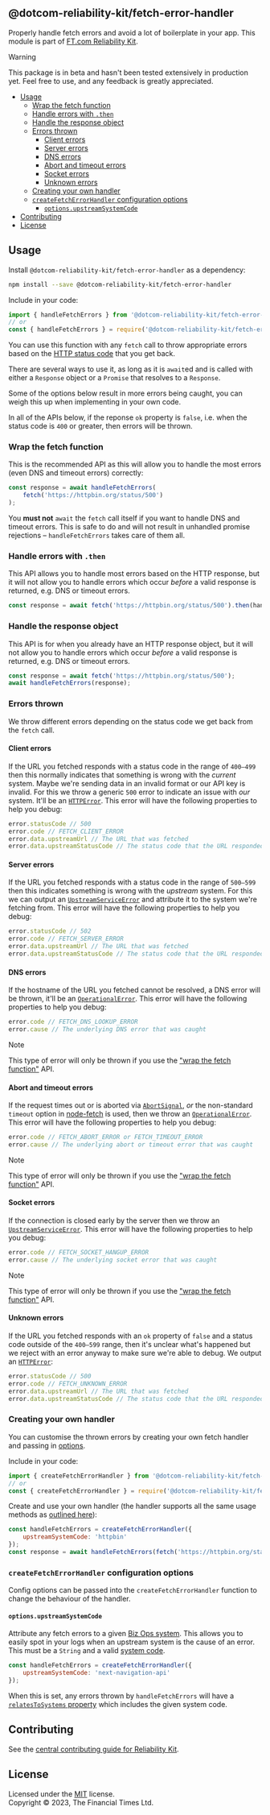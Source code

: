 
## @dotcom-reliability-kit/fetch-error-handler

Properly handle fetch errors and avoid a lot of boilerplate in your app. This module is part of [FT.com Reliability Kit](https://github.com/Financial-Times/dotcom-reliability-kit#readme).

> [!WARNING]  
> This package is in beta and hasn't been tested extensively in production yet. Feel free to use, and any feedback is greatly appreciated.

  * [Usage](#usage)
    * [Wrap the fetch function](#wrap-the-fetch-function)
    * [Handle errors with `.then`](#handle-errors-with-then)
    * [Handle the response object](#handle-the-response-object)
    * [Errors thrown](#errors-thrown)
      * [Client errors](#client-errors)
      * [Server errors](#server-errors)
      * [DNS errors](#dns-errors)
      * [Abort and timeout errors](#abort-and-timeout-errors)
      * [Socket errors](#socket-errors)
      * [Unknown errors](#unknown-errors)
    * [Creating your own handler](#creating-your-own-handler)
    * [`createFetchErrorHandler` configuration options](#createfetcherrorhandler-configuration-options)
      * [`options.upstreamSystemCode`](#optionsupstreamsystemcode)
  * [Contributing](#contributing)
  * [License](#license)


## Usage

Install `@dotcom-reliability-kit/fetch-error-handler` as a dependency:

```bash
npm install --save @dotcom-reliability-kit/fetch-error-handler
```

Include in your code:

```js
import { handleFetchErrors } from '@dotcom-reliability-kit/fetch-error-handler';
// or
const { handleFetchErrors } = require('@dotcom-reliability-kit/fetch-error-handler');
```

You can use this function with any `fetch` call to throw appropriate errors based on the [HTTP status code](https://developer.mozilla.org/en-US/docs/Web/HTTP/Status) that you get back.

There are several ways to use it, as long as it is `await`ed and is called with either a `Response` object or a `Promise` that resolves to a `Response`.

Some of the options below result in more errors being caught, you can weigh this up when implementing in your own code.

In all of the APIs below, if the reponse `ok` property is `false`, i.e. when the status code is `400` or greater, then errors will be thrown.

### Wrap the fetch function

This is the recommended API as this will allow you to handle the most errors (even DNS and timeout errors) correctly:

```js
const response = await handleFetchErrors(
    fetch('https://httpbin.org/status/500')
);
```

You **must not** `await` the `fetch` call itself if you want to handle DNS and timeout errors. This is safe to do and will not result in unhandled promise rejections – `handleFetchErrors` takes care of them all.

### Handle errors with `.then`

This API allows you to handle most errors based on the HTTP response, but it will not allow you to handle errors which occur _before_  a valid response is returned, e.g. DNS or timeout errors.

```js
const response = await fetch('https://httpbin.org/status/500').then(handleFetchErrors);
```

### Handle the response object

This API is for when you already have an HTTP response object, but it will not allow you to handle errors which occur _before_  a valid response is returned, e.g. DNS or timeout errors.

```js
const response = await fetch('https://httpbin.org/status/500');
await handleFetchErrors(response);
```

### Errors thrown

We throw different errors depending on the status code we get back from the `fetch` call.

#### Client errors

If the URL you fetched responds with a status code in the range of `400–499` then this normally indicates that  something is wrong with the _current_ system. Maybe we're sending data in an invalid format or our API key is invalid. For this we throw a generic `500` error to indicate an issue with _our_ system. It'll be an [`HTTPError`](https://github.com/Financial-Times/dotcom-reliability-kit/tree/main/packages/errors#httperror). This error will have the following properties to help you debug:

```js
error.statusCode // 500
error.code // FETCH_CLIENT_ERROR
error.data.upstreamUrl // The URL that was fetched
error.data.upstreamStatusCode // The status code that the URL responded with
```

#### Server errors

If the URL you fetched responds with a status code in the range of `500–599` then this indicates something is wrong with the _upstream_ system. For this we can output an [`UpstreamServiceError`](https://github.com/Financial-Times/dotcom-reliability-kit/tree/main/packages/errors#httperror) and attribute it to the system we're fetching from. This error will have the following properties to help you debug:

```js
error.statusCode // 502
error.code // FETCH_SERVER_ERROR
error.data.upstreamUrl // The URL that was fetched
error.data.upstreamStatusCode // The status code that the URL responded with
```

#### DNS errors

If the hostname of the URL you fetched cannot be resolved, a DNS error will be thrown, it'll be an [`OperationalError`](https://github.com/Financial-Times/dotcom-reliability-kit/tree/main/packages/errors#operationalerror). This error will have the following properties to help you debug:

```js
error.code // FETCH_DNS_LOOKUP_ERROR
error.cause // The underlying DNS error that was caught
```

> [!NOTE]  
> This type of error will only be thrown if you use the ["wrap the fetch function"](#wrap-the-fetch-function) API.

#### Abort and timeout errors

If the request times out or is aborted via [`AbortSignal`](https://developer.mozilla.org/en-US/docs/Web/API/AbortSignal), _or_ the non-standard `timeout` option in [node-fetch](https://github.com/node-fetch/node-fetch) is used, then we throw an [`OperationalError`](https://github.com/Financial-Times/dotcom-reliability-kit/tree/main/packages/errors#operationalerror). This error will have the following properties to help you debug:

```js
error.code // FETCH_ABORT_ERROR or FETCH_TIMEOUT_ERROR
error.cause // The underlying abort or timeout error that was caught
```

> [!NOTE]  
> This type of error will only be thrown if you use the ["wrap the fetch function"](#wrap-the-fetch-function) API.

#### Socket errors

If the connection is closed early by the server then we throw an [`UpstreamServiceError`](https://github.com/Financial-Times/dotcom-reliability-kit/tree/main/packages/errors#upstreamserviceerror). This error will have the following properties to help you debug:

```js
error.code // FETCH_SOCKET_HANGUP_ERROR
error.cause // The underlying socket error that was caught
```

> [!NOTE]  
> This type of error will only be thrown if you use the ["wrap the fetch function"](#wrap-the-fetch-function) API.

#### Unknown errors

If the URL you fetched responds with an `ok` property of `false` and a status code outside of the `400–599` range, then it's unclear what's happened but we reject with an error anyway to make sure we're able to debug. We output an [`HTTPError`](https://github.com/Financial-Times/dotcom-reliability-kit/tree/main/packages/errors#httperror):

```js
error.statusCode // 500
error.code // FETCH_UNKNOWN_ERROR
error.data.upstreamUrl // The URL that was fetched
error.data.upstreamStatusCode // The status code that the URL responded with
```

### Creating your own handler

You can customise the thrown errors by creating your own fetch handler and passing in [options](#createfetcherrorhandler-configuration-options).

Include in your code:

```js
import { createFetchErrorHandler } from '@dotcom-reliability-kit/fetch-error-handler';
// or
const { createFetchErrorHandler } = require('@dotcom-reliability-kit/fetch-error-handler');
```

Create and use your own handler (the handler supports all the same usage methods as [outlined here](#usage)):

```js
const handleFetchErrors = createFetchErrorHandler({
    upstreamSystemCode: 'httpbin'
});
const response = await handleFetchErrors(fetch('https://httpbin.org/status/500'));
```

### `createFetchErrorHandler` configuration options

Config options can be passed into the `createFetchErrorHandler` function to change the behaviour of the handler.

#### `options.upstreamSystemCode`

Attribute any fetch errors to a given [Biz Ops system](https://biz-ops.in.ft.com/list/Systems). This allows you to easily spot in your logs when an upstream system is the cause of an error. This must be a `String` and a valid [system code](https://tech.in.ft.com/tech-topics/operability/biz-ops/unique-identifiers).

```js
const handleFetchErrors = createFetchErrorHandler({
    upstreamSystemCode: 'next-navigation-api'
});
```

When this is set, any errors thrown by `handleFetchErrors` will have a [`relatesToSystems` property](https://github.com/Financial-Times/dotcom-reliability-kit/tree/main/packages/errors#operationalerrorrelatestosystems) which includes the given system code.


## Contributing

See the [central contributing guide for Reliability Kit](https://github.com/Financial-Times/dotcom-reliability-kit/blob/main/docs/contributing.md).


## License

Licensed under the [MIT](https://github.com/Financial-Times/dotcom-reliability-kit/blob/main/LICENSE) license.<br/>
Copyright &copy; 2023, The Financial Times Ltd.
